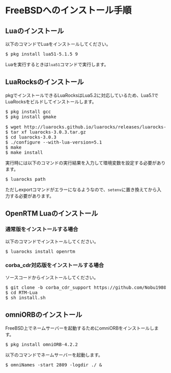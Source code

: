 # FreeBSDへのインストール手順

## Luaのインストール

以下のコマンドでLuaをインストールしてください。

<pre>
$ pkg install lua51-5.1.5_9
</pre>

Luaを実行するときは`lua51`コマンドで実行します。

## LuaRocksのインストール

pkgでインストールできるLuaRocksはLua5.2に対応しているため、Lua5.1でLuaRocksをビルドしてインストールします。

<pre>
$ pkg install gcc
$ pkg install gmake

$ wget http://luarocks.github.io/luarocks/releases/luarocks-3.0.3.tar.gz
$ tar xf luarocks-3.0.3.tar.gz
$ cd luarocks-3.0.3
$ ./configure --with-lua-version=5.1
$ make
$ make install
</pre>

実行時には以下のコマンドの実行結果を入力して環境変数を設定する必要があります。

<pre>
$ luarocks path
</pre>

ただしexportコマンドがエラーになるようなので、`setenv`に置き換えてから入力する必要があります。

## OpenRTM Luaのインストール

### 通常版をインストールする場合
以下のコマンドでインストールしてください。

<pre>
$ luarocks install openrtm
</pre>

### corba_cdr対応版をインストールする場合

ソースコードからインストールしてください。

<pre>
$ git clone -b corba_cdr_support https://github.com/Nobu19800/RTM-Lua
$ cd RTM-Lua
$ sh install.sh
</pre>


## omniORBのインストール
FreeBSD上でネームサーバーを起動するためにomniORBをインストールします。

<pre>
$ pkg install omniORB-4.2.2
</pre>

以下のコマンドでネームサーバーを起動します。

<pre>
$ omniNames -start 2809 -logdir ./ &
</pre>
